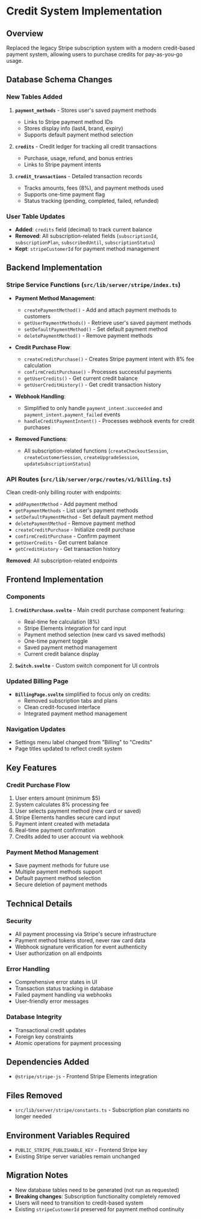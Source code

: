 # Credit System Implementation

## Overview
Replaced the legacy Stripe subscription system with a modern credit-based payment system, allowing users to purchase credits for pay-as-you-go usage.

## Database Schema Changes

### New Tables Added
1. **`payment_methods`** - Stores user's saved payment methods
   - Links to Stripe payment method IDs
   - Stores display info (last4, brand, expiry)
   - Supports default payment method selection

2. **`credits`** - Credit ledger for tracking all credit transactions
   - Purchase, usage, refund, and bonus entries
   - Links to Stripe payment intents

3. **`credit_transactions`** - Detailed transaction records
   - Tracks amounts, fees (8%), and payment methods used
   - Supports one-time payment flag
   - Status tracking (pending, completed, failed, refunded)

### User Table Updates
- **Added**: `credits` field (decimal) to track current balance
- **Removed**: All subscription-related fields (`subscriptionId`, `subscriptionPlan`, `subscribedUntil`, `subscriptionStatus`)
- **Kept**: `stripeCustomerId` for payment method management

## Backend Implementation

### Stripe Service Functions (`src/lib/server/stripe/index.ts`)
- **Payment Method Management**:
  - `createPaymentMethod()` - Add and attach payment methods to customers
  - `getUserPaymentMethods()` - Retrieve user's saved payment methods
  - `setDefaultPaymentMethod()` - Set default payment method
  - `deletePaymentMethod()` - Remove payment methods

- **Credit Purchase Flow**:
  - `createCreditPurchase()` - Creates Stripe payment intent with 8% fee calculation
  - `confirmCreditPurchase()` - Processes successful payments
  - `getUserCredits()` - Get current credit balance
  - `getUserCreditHistory()` - Get credit transaction history

- **Webhook Handling**:
  - Simplified to only handle `payment_intent.succeeded` and `payment_intent.payment_failed` events
  - `handleCreditPaymentIntent()` - Processes webhook events for credit purchases

- **Removed Functions**:
  - All subscription-related functions (`createCheckoutSession`, `createCustomerSession`, `createUpgradeSession`, `updateSubscriptionStatus`)

### API Routes (`src/lib/server/orpc/routes/v1/billing.ts`)
Clean credit-only billing router with endpoints:
- `addPaymentMethod` - Add payment method
- `getPaymentMethods` - List user's payment methods  
- `setDefaultPaymentMethod` - Set default payment method
- `deletePaymentMethod` - Remove payment method
- `createCreditPurchase` - Initialize credit purchase
- `confirmCreditPurchase` - Confirm payment
- `getUserCredits` - Get current balance
- `getCreditHistory` - Get transaction history

**Removed**: All subscription-related endpoints

## Frontend Implementation

### Components
1. **`CreditPurchase.svelte`** - Main credit purchase component featuring:
   - Real-time fee calculation (8%)
   - Stripe Elements integration for card input
   - Payment method selection (new card vs saved methods)
   - One-time payment toggle
   - Saved payment method management
   - Current credit balance display

2. **`Switch.svelte`** - Custom switch component for UI controls

### Updated Billing Page
- **`BillingPage.svelte`** simplified to focus only on credits:
  - Removed subscription tabs and plans
  - Clean credit-focused interface
  - Integrated payment method management

### Navigation Updates
- Settings menu label changed from "Billing" to "Credits"
- Page titles updated to reflect credit system

## Key Features

### Credit Purchase Flow
1. User enters amount (minimum $5)
2. System calculates 8% processing fee
3. User selects payment method (new card or saved)
4. Stripe Elements handles secure card input
5. Payment intent created with metadata
6. Real-time payment confirmation
7. Credits added to user account via webhook

### Payment Method Management
- Save payment methods for future use
- Multiple payment methods support
- Default payment method selection
- Secure deletion of payment methods

## Technical Details

### Security
- All payment processing via Stripe's secure infrastructure
- Payment method tokens stored, never raw card data
- Webhook signature verification for event authenticity
- User authorization on all endpoints

### Error Handling
- Comprehensive error states in UI
- Transaction status tracking in database
- Failed payment handling via webhooks
- User-friendly error messages

### Database Integrity
- Transactional credit updates
- Foreign key constraints
- Atomic operations for payment processing

## Dependencies Added
- `@stripe/stripe-js` - Frontend Stripe Elements integration

## Files Removed
- `src/lib/server/stripe/constants.ts` - Subscription plan constants no longer needed

## Environment Variables Required
- `PUBLIC_STRIPE_PUBLISHABLE_KEY` - Frontend Stripe key
- Existing Stripe server variables remain unchanged

## Migration Notes
- New database tables need to be generated (not run as requested)
- **Breaking changes**: Subscription functionality completely removed
- Users will need to transition to credit-based system
- Existing `stripeCustomerId` preserved for payment method continuity